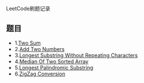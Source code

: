 LeetCode刷题记录

## 题目

- 1.[Two Sum](https://github.com/Chunar5354/some_notes/blob/master/leetcode/problems/TwoSum.md)
- 2.[Add Two Numbers](https://github.com/Chunar5354/some_notes/blob/master/leetcode/problems/AddTwoNumbers.md)
- 3.[Longest Substring Without Repeating Characters](https://github.com/Chunar5354/some_notes/blob/master/leetcode/problems/LongestSubstringWithoutRepeatingCharacters.md)
- 4.[Median Of Two Sorted Array](https://github.com/Chunar5354/some_notes/blob/master/leetcode/problems/MedianOfTwoSortedArrays.md)
- 5.[Longest Palindromic Substring](https://github.com/Chunar5354/some_notes/blob/master/leetcode/problems/LongestPalindromicSubstring.md)
- 6.[ZigZag Conversion](https://github.com/Chunar5354/some_notes/blob/master/leetcode/problems/ZigZagConversion.md)
